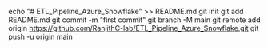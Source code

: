 echo "# ETL_Pipeline_Azure_Snowflake" >> README.md
git init
git add README.md
git commit -m "first commit"
git branch -M main
git remote add origin https://github.com/RanjithC-lab/ETL_Pipeline_Azure_Snowflake.git
git push -u origin main
